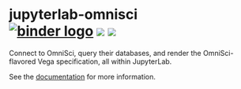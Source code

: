 # jupyterlab-omnisci <br /> [![binder logo](https://beta.mybinder.org/badge.svg)](https://mybinder.org/v2/gh/omnisci/jupyterlab-omnisci/3bd4c64?urlpath=lab/tree/notebooks/Ibis%20+%20Altair%20+%20Extraction.ipynb) [![](https://img.shields.io/pypi/v/jupyterlab-omnisci.svg?style=flat-square)](https://pypi.python.org/pypi/jupyterlab-omnisci) [![](https://img.shields.io/npm/v/jupyterlab-omnisci.svg?style=flat-square)](https://www.npmjs.com/package/jupyterlab-omnisci)

Connect to OmniSci, query their databases, and render the OmniSci-flavored Vega specification,
all within JupyterLab.

See the [documentation](https://omnisci.github.io/jupyterlab-omnisci/) for more information.
